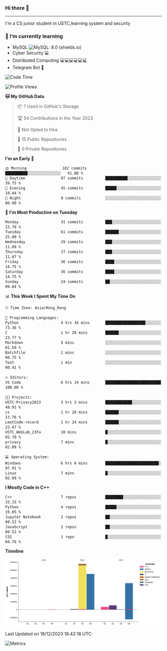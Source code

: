 ### Hi there 👋

<!--
**aozaki-touko/aozaki-touko** is a ✨ _special_ ✨ repository because its `README.md` (this file) appears on your GitHub profile.

Here are some ideas to get you started:

-  ...
- 🌱 I’m currently learning ...
- 👯 I’m looking to collaborate on ...
- 🤔 I’m looking for help with ...
- 💬 Ask me about ...
- 📫 How to reach me: ...
- 😄 Pronouns: ...
- ⚡ Fun fact: ...
-->

---

I'm a CS junior student in USTC,learning system and security



### 🌱 I’m currently learning

- MySQL ![MySQL: 8.0 (shields.io)](https://img.shields.io/badge/MySQL-8.0-blue)
- Cyber Security :computer:
- Distributed Computing :computer::computer::computer::computer::computer::computer:
- Telegram Bot :robot:



<!--START_SECTION:waka-->
![Code Time](http://img.shields.io/badge/Code%20Time-244%20hrs%2041%20mins-blue)

![Profile Views](http://img.shields.io/badge/Profile%20Views-0-blue)

**🐱 My GitHub Data** 

> 📦 ? Used in GitHub's Storage 
 > 
> 🏆 54 Contributions in the Year 2023
 > 
> 🚫 Not Opted to Hire
 > 
> 📜 15 Public Repositories 
 > 
> 🔑 0 Private Repositories 
 > 
**I'm an Early 🐤** 

```text
🌞 Morning                102 commits         ██████████░░░░░░░░░░░░░░░   41.80 % 
🌆 Daytime                97 commits          ██████████░░░░░░░░░░░░░░░   39.75 % 
🌃 Evening                45 commits          █████░░░░░░░░░░░░░░░░░░░░   18.44 % 
🌙 Night                  0 commits           ░░░░░░░░░░░░░░░░░░░░░░░░░   00.00 % 
```
📅 **I'm Most Productive on Tuesday** 

```text
Monday                   31 commits          ███░░░░░░░░░░░░░░░░░░░░░░   12.70 % 
Tuesday                  61 commits          ██████░░░░░░░░░░░░░░░░░░░   25.00 % 
Wednesday                29 commits          ███░░░░░░░░░░░░░░░░░░░░░░   11.89 % 
Thursday                 27 commits          ███░░░░░░░░░░░░░░░░░░░░░░   11.07 % 
Friday                   36 commits          ████░░░░░░░░░░░░░░░░░░░░░   14.75 % 
Saturday                 36 commits          ████░░░░░░░░░░░░░░░░░░░░░   14.75 % 
Sunday                   24 commits          ██░░░░░░░░░░░░░░░░░░░░░░░   09.84 % 
```


📊 **This Week I Spent My Time On** 

```text
🕑︎ Time Zone: Asia/Hong_Kong

💬 Programming Languages: 
Python                   4 hrs 34 mins       ██████████████████░░░░░░░   73.36 % 
C                        1 hr 28 mins        ██████░░░░░░░░░░░░░░░░░░░   23.77 % 
Markdown                 5 mins              ░░░░░░░░░░░░░░░░░░░░░░░░░   01.59 % 
Batchfile                2 mins              ░░░░░░░░░░░░░░░░░░░░░░░░░   00.75 % 
Text                     1 min               ░░░░░░░░░░░░░░░░░░░░░░░░░   00.41 % 

🔥 Editors: 
VS Code                  6 hrs 14 mins       █████████████████████████   100.00 % 

🐱‍💻 Projects: 
USTC-Privacy2023         3 hrs 3 mins        ████████████░░░░░░░░░░░░░   48.91 % 
cs                       1 hr 28 mins        ██████░░░░░░░░░░░░░░░░░░░   23.76 % 
LeetCode-record          1 hr 24 mins        ██████░░░░░░░░░░░░░░░░░░░   22.47 % 
USTC_WebLab_23Fa         10 mins             █░░░░░░░░░░░░░░░░░░░░░░░░   02.70 % 
privacy                  7 mins              █░░░░░░░░░░░░░░░░░░░░░░░░   02.09 % 

💻 Operating System: 
Windows                  6 hrs 6 mins        ████████████████████████░   97.91 % 
Linux                    7 mins              █░░░░░░░░░░░░░░░░░░░░░░░░   02.09 % 
```

**I Mostly Code in C++** 

```text
C++                      7 repos             ████████░░░░░░░░░░░░░░░░░   33.33 % 
Python                   4 repos             █████░░░░░░░░░░░░░░░░░░░░   19.05 % 
Jupyter Notebook         2 repos             ██░░░░░░░░░░░░░░░░░░░░░░░   09.52 % 
JavaScript               2 repos             ██░░░░░░░░░░░░░░░░░░░░░░░   09.52 % 
CSS                      1 repo              █░░░░░░░░░░░░░░░░░░░░░░░░   04.76 % 
```



**Timeline**

![Lines of Code chart](https://raw.githubusercontent.com/aozaki-touko/aozaki-touko/main/assets/bar_graph.png)


 Last Updated on 18/12/2023 18:42:18 UTC
<!--END_SECTION:waka-->
![Metrics](https://metrics.lecoq.io/aozaki-touko?template=classic&base.header=0&habits=1&languages=1&fortune=1&base=header%2C%20activity%2C%20community%2C%20repositories%2C%20metadata&base.indepth=false&base.hireable=false&base.skip=false&languages=false&languages.limit=8&languages.threshold=0%25&languages.other=false&languages.colors=github&languages.sections=most-used&languages.indepth=false&languages.analysis.timeout=15&languages.analysis.timeout.repositories=7.5&languages.categories=markup%2C%20programming&languages.recent.categories=markup%2C%20programming&languages.recent.load=300&languages.recent.days=14&habits=false&habits.from=200&habits.days=14&habits.facts=true&habits.charts=false&habits.charts.type=classic&habits.trim=false&habits.languages.limit=8&habits.languages.threshold=0%25&fortune=false&config.timezone=Asia%2FHong_Kong)
